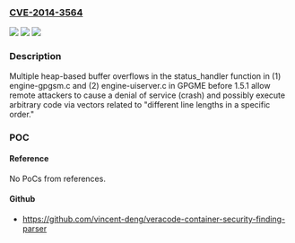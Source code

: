 ### [CVE-2014-3564](https://cve.mitre.org/cgi-bin/cvename.cgi?name=CVE-2014-3564)
![](https://img.shields.io/static/v1?label=Product&message=n%2Fa&color=blue)
![](https://img.shields.io/static/v1?label=Version&message=n%2Fa&color=blue)
![](https://img.shields.io/static/v1?label=Vulnerability&message=n%2Fa&color=brighgreen)

### Description

Multiple heap-based buffer overflows in the status_handler function in (1) engine-gpgsm.c and (2) engine-uiserver.c in GPGME before 1.5.1 allow remote attackers to cause a denial of service (crash) and possibly execute arbitrary code via vectors related to "different line lengths in a specific order."

### POC

#### Reference
No PoCs from references.

#### Github
- https://github.com/vincent-deng/veracode-container-security-finding-parser

